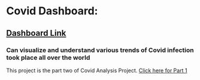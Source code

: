 # Covid Dashboard: 

## [Dashboard Link](https://public.tableau.com/app/profile/chanukya.sai.mendu/viz/CovidDashboard_16286047168700/Dashboard1)

### Can visualize and understand various trends of Covid infection took place all over the world

This project is the part two of Covid Analysis Project. [Click here for Part 1](https://github.com/Chanu-DS/Portfolio/tree/main/Data%20Analysis/with%20SQL/Covid%20Analysis)
